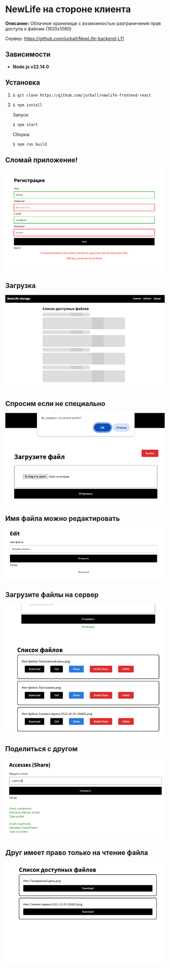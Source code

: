 # NewLife на стороне клиента

**Описание:** Облачное хранилище с возможностью
разграничения прав доступа к файлам (1920x1080)

Сервер: https://github.com/jurball/NewLife-backend-L11

## Зависимости

- **Node.js v22.14.0**

## Установка

1. ```bash
   $ git clone https://github.com/jurball/newlife-frontend-react
   ```

2. ```bash
   $ npm install
   ```
   Запуск:
   ```bash
   $ npm start
   ```
   Сборка:
   ```bash
   $ npm run build
   ```

## Сломай приложение!
![img_5.png](image/img_5.png)

## Загрузка
![img_3.png](image/img_3.png)

## Спросим если не специально
![img_4.png](image/img_4.png)


## Имя файла можно редактировать
![img_6.png](image/img_6.png)

## Загрузите файлы на сервер
![img_7.png](image/img_7.png)

## Поделиться с другом
![img_8.png](image/img_8.png)

## Друг имеет право только на чтение файла
![img_9.png](image/img_9.png)